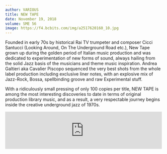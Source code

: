 ```yaml
---
author: VARIOUS
title: NEW TAPE
date: November 19, 2018
volume: SME 56
image: https://f4.bcbits.com/img/a2517620160_10.jpg
---
```


Founded in early 70s by historical Rai TV trumpeter and composer Cicci Santucci (Looking Around, On The Underground Road etc.), New Tape grown up during the golden period of Italian music production and was dedicated to experimentation of new forms of sound, always hailing from the solid Jazz basis of the musicians and theme music inspiration. Andrea Galtieri aka Cavalier Piscopo sequenced the very best shots from the whole label production including exclusive liner notes, with an explosive mix of Jazz-Rock, Bossa, spellbinding groove and raw Experimental stuff.  

With a ridiculously small pressing of only 100 copies per title, NEW TAPE is among the most interesting discoveries to date in terms of original production library music, and as a result, a very respectable journey begins inside the creative underground jazz of 1970s.

<iframe style="border: 0; width: 100%; height: 120px;" src="https://bandcamp.com/EmbeddedPlayer/album=2427416868/size=large/bgcol=ffffff/linkcol=0687f5/tracklist=false/artwork=small/transparent=true/" seamless><a href="http://sonormusiceditions.bandcamp.com/album/new-tape">NEW TAPE by Various</a></iframe>
